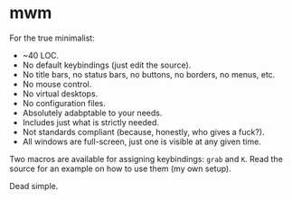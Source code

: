 # mwm

For the true minimalist:

- ~40 LOC.
- No default keybindings (just edit the source).
- No title bars, no status bars, no buttons, no borders, no menus, etc.
- No mouse control.
- No virtual desktops.
- No configuration files.
- Absolutely adabptable to your needs.
- Includes just what is strictly needed.
- Not standards compliant (because, honestly, who gives a fuck?).
- All windows are full-screen, just one is visible at any given time.

Two macros are available for assigning keybindings: `grab` and `K`.
Read the source for an example on how to use them (my own setup).

Dead simple.
